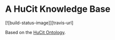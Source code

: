 # A HuCit Knowledge Base

[![build-status-image]][travis-url]

Based on the [HuCit Ontology](http://www.essepuntato.it/lode/owlapi/http://purl.org/net/hucit).

